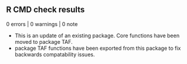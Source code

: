 ## R CMD check results

0 errors | 0 warnings | 0 note

* This is an update of an existing package.  Core functions have been moved to package TAF.
* package TAF functions have been exported from this package to fix backwards compatability issues.
